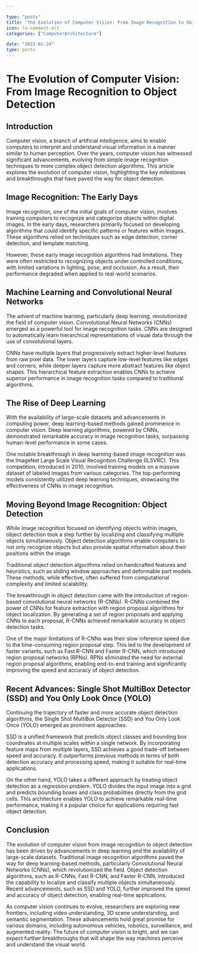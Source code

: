```yaml
---

type: "posts"
title: 'The Evolution of Computer Vision: From Image Recognition to Object Detection'
icon: fa-comment-alt
categories: ["ComputerArchitecture"]

date: "2022-01-24"
type: posts
---
```





# The Evolution of Computer Vision: From Image Recognition to Object Detection

## Introduction

Computer vision, a branch of artificial intelligence, aims to enable computers to interpret and understand visual information in a manner similar to human perception. Over the years, computer vision has witnessed significant advancements, evolving from simple image recognition techniques to more complex object detection algorithms. This article explores the evolution of computer vision, highlighting the key milestones and breakthroughs that have paved the way for object detection.

## Image Recognition: The Early Days

Image recognition, one of the initial goals of computer vision, involves training computers to recognize and categorize objects within digital images. In the early days, researchers primarily focused on developing algorithms that could identify specific patterns or features within images. These algorithms relied on techniques such as edge detection, corner detection, and template matching.

However, these early image recognition algorithms had limitations. They were often restricted to recognizing objects under controlled conditions, with limited variations in lighting, pose, and occlusion. As a result, their performance degraded when applied to real-world scenarios.

## Machine Learning and Convolutional Neural Networks

The advent of machine learning, particularly deep learning, revolutionized the field of computer vision. Convolutional Neural Networks (CNNs) emerged as a powerful tool for image recognition tasks. CNNs are designed to automatically learn hierarchical representations of visual data through the use of convolutional layers.

CNNs have multiple layers that progressively extract higher-level features from raw pixel data. The lower layers capture low-level features like edges and corners, while deeper layers capture more abstract features like object shapes. This hierarchical feature extraction enables CNNs to achieve superior performance in image recognition tasks compared to traditional algorithms.

## The Rise of Deep Learning

With the availability of large-scale datasets and advancements in computing power, deep learning-based methods gained prominence in computer vision. Deep learning algorithms, powered by CNNs, demonstrated remarkable accuracy in image recognition tasks, surpassing human-level performance in some cases.

One notable breakthrough in deep learning-based image recognition was the ImageNet Large Scale Visual Recognition Challenge (ILSVRC). This competition, introduced in 2010, involved training models on a massive dataset of labeled images from various categories. The top-performing models consistently utilized deep learning techniques, showcasing the effectiveness of CNNs in image recognition.

## Moving Beyond Image Recognition: Object Detection

While image recognition focused on identifying objects within images, object detection took a step further by localizing and classifying multiple objects simultaneously. Object detection algorithms enable computers to not only recognize objects but also provide spatial information about their positions within the image.

Traditional object detection algorithms relied on handcrafted features and heuristics, such as sliding window approaches and deformable part models. These methods, while effective, often suffered from computational complexity and limited scalability.

The breakthrough in object detection came with the introduction of region-based convolutional neural networks (R-CNNs). R-CNNs combined the power of CNNs for feature extraction with region proposal algorithms for object localization. By generating a set of region proposals and applying CNNs to each proposal, R-CNNs achieved remarkable accuracy in object detection tasks.

One of the major limitations of R-CNNs was their slow inference speed due to the time-consuming region proposal step. This led to the development of faster variants, such as Fast R-CNN and Faster R-CNN, which introduced region proposal networks (RPNs). RPNs eliminated the need for external region proposal algorithms, enabling end-to-end training and significantly improving the speed and accuracy of object detection.

## Recent Advances: Single Shot MultiBox Detector (SSD) and You Only Look Once (YOLO)

Continuing the trajectory of faster and more accurate object detection algorithms, the Single Shot MultiBox Detector (SSD) and You Only Look Once (YOLO) emerged as prominent approaches.

SSD is a unified framework that predicts object classes and bounding box coordinates at multiple scales within a single network. By incorporating feature maps from multiple layers, SSD achieves a good trade-off between speed and accuracy. It outperforms previous methods in terms of both detection accuracy and processing speed, making it suitable for real-time applications.

On the other hand, YOLO takes a different approach by treating object detection as a regression problem. YOLO divides the input image into a grid and predicts bounding boxes and class probabilities directly from the grid cells. This architecture enables YOLO to achieve remarkable real-time performance, making it a popular choice for applications requiring fast object detection.

## Conclusion

The evolution of computer vision from image recognition to object detection has been driven by advancements in deep learning and the availability of large-scale datasets. Traditional image recognition algorithms paved the way for deep learning-based methods, particularly Convolutional Neural Networks (CNNs), which revolutionized the field. Object detection algorithms, such as R-CNNs, Fast R-CNN, and Faster R-CNN, introduced the capability to localize and classify multiple objects simultaneously. Recent advancements, such as SSD and YOLO, further improved the speed and accuracy of object detection, enabling real-time applications.

As computer vision continues to evolve, researchers are exploring new frontiers, including video understanding, 3D scene understanding, and semantic segmentation. These advancements hold great promise for various domains, including autonomous vehicles, robotics, surveillance, and augmented reality. The future of computer vision is bright, and we can expect further breakthroughs that will shape the way machines perceive and understand the visual world.
